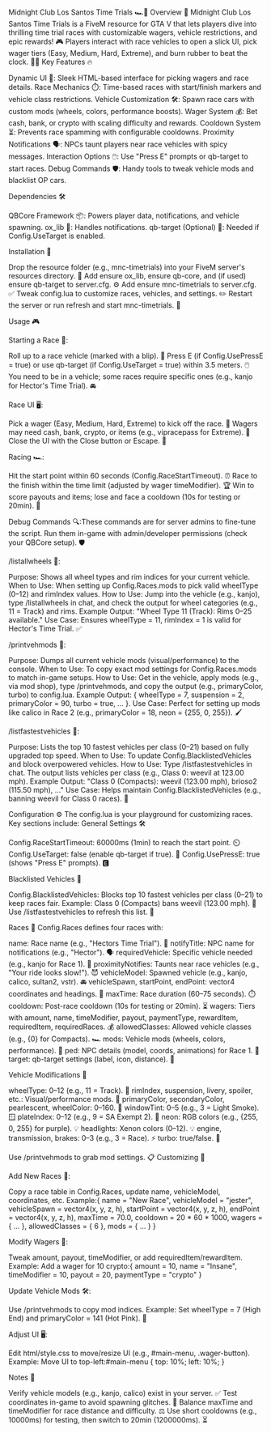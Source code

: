 Midnight Club Los Santos Time Trials 🏎️💨
Overview 🌟
Midnight Club Los Santos Time Trials is a FiveM resource for GTA V that lets players dive into thrilling time trial races with customizable wagers, vehicle restrictions, and epic rewards! 🎮 Players interact with race vehicles to open a slick UI, pick wager tiers (Easy, Medium, Hard, Extreme), and burn rubber to beat the clock. 🚗💥
Key Features 🔥

Dynamic UI 🎨: Sleek HTML-based interface for picking wagers and race details.
Race Mechanics ⏱️: Time-based races with start/finish markers and vehicle class restrictions.
Vehicle Customization 🛠️: Spawn race cars with custom mods (wheels, colors, performance boosts).
Wager System 💰: Bet cash, bank, or crypto with scaling difficulty and rewards.
Cooldown System ⏳: Prevents race spamming with configurable cooldowns.
Proximity Notifications 🗣️: NPCs taunt players near race vehicles with spicy messages.
Interaction Options 🖱️: Use "Press E" prompts or qb-target to start races.
Debug Commands 🛡️: Handy tools to tweak vehicle mods and blacklist OP cars.

Dependencies 🛠️

QBCore Framework 📦: Powers player data, notifications, and vehicle spawning.
ox_lib 📢: Handles notifications.
qb-target (Optional) 🎯: Needed if Config.UseTarget is enabled.

Installation 🚀

Drop the resource folder (e.g., mnc-timetrials) into your FiveM server's resources directory. 📂
Add ensure ox_lib, ensure qb-core, and (if used) ensure qb-target to server.cfg. ⚙️
Add ensure mnc-timetrials to server.cfg. ✅
Tweak config.lua to customize races, vehicles, and settings. ✏️
Restart the server or run refresh and start mnc-timetrials. 🔄

Usage 🎮

Starting a Race 🏁:

Roll up to a race vehicle (marked with a blip). 📍
Press E (if Config.UsePressE = true) or use qb-target (if Config.UseTarget = true) within 3.5 meters. 🖱️
You need to be in a vehicle; some races require specific ones (e.g., kanjo for Hector's Time Trial). 🚘


Race UI 🖥️:

Pick a wager (Easy, Medium, Hard, Extreme) to kick off the race. 🎰
Wagers may need cash, bank, crypto, or items (e.g., vipracepass for Extreme). 💸
Close the UI with the Close button or Escape. 🚪


Racing 🏎️:

Hit the start point within 60 seconds (Config.RaceStartTimeout). ⏰
Race to the finish within the time limit (adjusted by wager timeModifier). 🏆
Win to score payouts and items; lose and face a cooldown (10s for testing or 20min). 🎁


Debug Commands 🔍:These commands are for server admins to fine-tune the script. Run them in-game with admin/developer permissions (check your QBCore setup). 🛡️

/listallwheels 🛞:

Purpose: Shows all wheel types and rim indices for your current vehicle.
When to Use: When setting up Config.Races.mods to pick valid wheelType (0–12) and rimIndex values.
How to Use: Jump into the vehicle (e.g., kanjo), type /listallwheels in chat, and check the output for wheel categories (e.g., 11 = Track) and rims.
Example Output: "Wheel Type 11 (Track): Rims 0–25 available."
Use Case: Ensures wheelType = 11, rimIndex = 1 is valid for Hector's Time Trial. ✅


/printvehmods 🎨:

Purpose: Dumps all current vehicle mods (visual/performance) to the console.
When to Use: To copy exact mod settings for Config.Races.mods to match in-game setups.
How to Use: Get in the vehicle, apply mods (e.g., via mod shop), type /printvehmods, and copy the output (e.g., primaryColor, turbo) to config.lua.
Example Output: { wheelType = 7, suspension = 2, primaryColor = 90, turbo = true, ... }.
Use Case: Perfect for setting up mods like calico in Race 2 (e.g., primaryColor = 18, neon = {255, 0, 255}). 🖌️


/listfastestvehicles 🚀:

Purpose: Lists the top 10 fastest vehicles per class (0–21) based on fully upgraded top speed.
When to Use: To update Config.BlacklistedVehicles and block overpowered vehicles.
How to Use: Type /listfastestvehicles in chat. The output lists vehicles per class (e.g., Class 0: weevil at 123.00 mph).
Example Output: "Class 0 (Compacts): weevil (123.00 mph), brioso2 (115.50 mph), ..."
Use Case: Helps maintain Config.BlacklistedVehicles (e.g., banning weevil for Class 0 races). 🚫





Configuration ⚙️
The config.lua is your playground for customizing races. Key sections include:
General Settings 🛠️

Config.RaceStartTimeout: 60000ms (1min) to reach the start point. ⏲️
Config.UseTarget: false (enable qb-target if true). 🎯
Config.UsePressE: true (shows "Press E" prompts). 🅴

Blacklisted Vehicles 🚫

Config.BlacklistedVehicles: Blocks top 10 fastest vehicles per class (0–21) to keep races fair.
Example: Class 0 (Compacts) bans weevil (123.00 mph). 🐞
Use /listfastestvehicles to refresh this list. 🔄



Races 🏁
Config.Races defines four races with:

name: Race name (e.g., "Hectors Time Trial"). 📛
notifyTitle: NPC name for notifications (e.g., "Hector"). 🗣️
requiredVehicle: Specific vehicle needed (e.g., kanjo for Race 1). 🚗
proximityNotifies: Taunts near race vehicles (e.g., "Your ride looks slow!"). 😈
vehicleModel: Spawned vehicle (e.g., kanjo, calico, sultan2, vstr). 🚘
vehicleSpawn, startPoint, endPoint: vector4 coordinates and headings. 📍
maxTime: Race duration (60–75 seconds). ⏱️
cooldown: Post-race cooldown (10s for testing or 20min). ⏳
wagers: Tiers with amount, name, timeModifier, payout, paymentType, rewardItem, requiredItem, requiredRaces. 💰
allowedClasses: Allowed vehicle classes (e.g., {0} for Compacts). 🏎️
mods: Vehicle mods (wheels, colors, performance). 🎨
ped: NPC details (model, coords, animations) for Race 1. 🧍
target: qb-target settings (label, icon, distance). 🎯

Vehicle Modifications 🛞

wheelType: 0–12 (e.g., 11 = Track). 🛞
rimIndex, suspension, livery, spoiler, etc.: Visual/performance mods. 🔧
primaryColor, secondaryColor, pearlescent, wheelColor: 0–160. 🌈
windowTint: 0–5 (e.g., 3 = Light Smoke). 🪟
plateIndex: 0–12 (e.g., 9 = SA Exempt 2). 📜
neon: RGB colors (e.g., {255, 0, 255} for purple). 💡
headlights: Xenon colors (0–12). 💡
engine, transmission, brakes: 0–3 (e.g., 3 = Race). ⚡
turbo: true/false. 🚀

Use /printvehmods to grab mod settings. 📋
Customizing 🎨

Add New Races 🏁:

Copy a race table in Config.Races, update name, vehicleModel, coordinates, etc.
Example:{
    name = "New Race",
    vehicleModel = "jester",
    vehicleSpawn = vector4(x, y, z, h),
    startPoint = vector4(x, y, z, h),
    endPoint = vector4(x, y, z, h),
    maxTime = 70.0,
    cooldown = 20 * 60 * 1000,
    wagers = { ... },
    allowedClasses = { 6 },
    mods = { ... }
}




Modify Wagers 💸:

Tweak amount, payout, timeModifier, or add requiredItem/rewardItem.
Example: Add a wager for 10 crypto:{ amount = 10, name = "Insane", timeModifier = 10, payout = 20, paymentType = "crypto" }




Update Vehicle Mods 🛠️:

Use /printvehmods to copy mod indices.
Example: Set wheelType = 7 (High End) and primaryColor = 141 (Hot Pink). 🌸


Adjust UI 🖥️:

Edit html/style.css to move/resize UI (e.g., #main-menu, .wager-button).
Example: Move UI to top-left:#main-menu { top: 10%; left: 10%; }





Notes 📝

Verify vehicle models (e.g., kanjo, calico) exist in your server. ✅
Test coordinates in-game to avoid spawning glitches. 📍
Balance maxTime and timeModifier for race distance and difficulty. ⚖️
Use short cooldowns (e.g., 10000ms) for testing, then switch to 20min (1200000ms). ⏳
